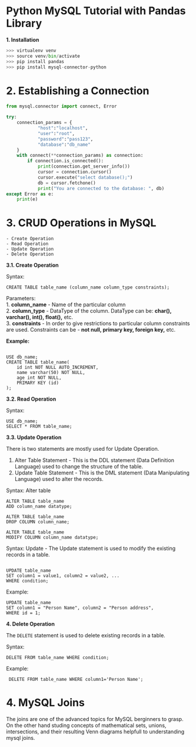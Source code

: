 # Python MySQL Tutorial with Pandas Library

**1. Installation**

```python
>>> virtualenv venv
>>> source venv/bin/activate
>>> pip install pandas
>>> pip install mysql-connector-python

```

# 2. Establishing a Connection

```python
from mysql.connector import connect, Error

try:
    connection_params = {
            "host":"localhost",
            "user":"root",
            "password":"pass123",
            "database":"db_name"
    }
    with connect(**connection_params) as connection:
        if connection.is_connected():
            print(connection.get_server_info())
            cursor = connection.cursor()
            cursor.execute("select database();")
            db = cursor.fetchone()
            print("You are connected to the database: ", db)
except Error as e:
    print(e)


```
# **3. CRUD Operations in MySQL**
	
	- Create Operation
	- Read Operation
	- Update Operation
	- Delete Operation

**3.1. Create Operation**
	
Syntax:

```mysql
CREATE TABLE table_name (column_name column_type constraints);

```
Parameters:<br>
	1. **column_name** - Name of the particular column<br>
	2. **column_type** - DataType of the column. DataType can be: **char(), varchar(), int(), float(),** etc.<br>
	3. **constraints** - In order to give restrictions to particular column constraints are used. Constraints can be - **not null, primary key, foreign key,** etc.<br>

**Example:**<br>
```mysql

USE db_name;
CREATE TABLE table_name(
	id int NOT NULL AUTO_INCREMENT,
	name varchar(50) NOT NULL,
	age int NOT NULL,
	PRIMARY KEY (id)
);

```

**3.2. Read Operation**

Syntax:

```mysql
USE db_name;
SELECT * FROM table_name;
```

**3.3. Update Operation**

There is  two statements are mostly used for Update Operation.
1. Alter Table Statement - This is the DDL statement (Data Definition Language) used to change the structure of the table.
2. Update Table Statement - This is the DML statement (Data Manipulating Language) used to alter the records.


Syntax: Alter table

```mysql
ALTER TABLE table_name
ADD column_name datatype;

ALTER TABLE table_name
DROP COLUMN column_name;

ALTER TABLE table_name
MODIFY COLUMN column_name datatype;

```

Syntax: Update - The Update statement is used to modify the existing records in a table.

```mysql

UPDATE table_name
SET column1 = value1, column2 = value2, ...
WHERE condition;

```
Example:

```mysql
UPDATE table_name
SET column1 = "Person Name", column2 = "Person address",
WHERE id = 1;

```

**4. Delete Operation**

The `DELETE` statement is used to delete existing records in a table.

Syntax:

```mysql
DELETE FROM table_name WHERE condition;
```

Example:
```mysql
 DELETE FROM table_name WHERE column1='Person Name'; 
```

# 4. MySQL Joins
The joins are one of the advanced topics for MySQL berginners to grasp. On the other hand studing concepts of mathematical sets, unions, intersections, and their resulting Venn diagrams helpfull to understanding mysql joins.
